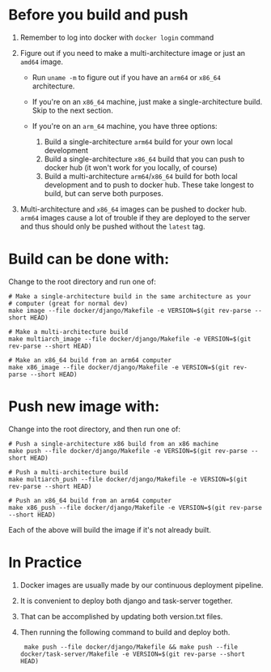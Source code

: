 # Before you build and push

1. Remember to log into docker with `docker login` command

1. Figure out if you need to make a multi-architecture image or just an `amd64` image.

    - Run `uname -m` to figure out if you have an `arm64` or `x86_64` architecture.

    - If you're on an `x86_64` machine, just make a single-architecture build. Skip to the next section.

    - If you're on an `arm_64` machine, you have three options:

      1. Build a single-architecture `arm64` build for your own local development
      2. Build a single-architecture `x86_64` build that you can push to docker hub (it won't work for you locally, of course)
      3. Build a multi-architecture `arm64`/`x86_64` build for both local development and to push to docker hub. These take longest to build, but can serve both purposes.

1. Multi-architecture and `x86_64` images can be pushed to docker hub. `arm64` images cause a lot of trouble if they are deployed to the server and thus should only be pushed without the `latest` tag.


# Build can be done with:

Change to the root directory and run one of:

    # Make a single-architecture build in the same architecture as your
    # computer (great for normal dev)
    make image --file docker/django/Makefile -e VERSION=$(git rev-parse --short HEAD)

    # Make a multi-architecture build
    make multiarch_image --file docker/django/Makefile -e VERSION=$(git rev-parse --short HEAD)

    # Make an x86_64 build from an arm64 computer
    make x86_image --file docker/django/Makefile -e VERSION=$(git rev-parse --short HEAD)

# Push new image with:

Change into the root directory, and then run one of:

    # Push a single-architecture x86 build from an x86 machine
    make push --file docker/django/Makefile -e VERSION=$(git rev-parse --short HEAD)

    # Push a multi-architecture build
    make multiarch_push --file docker/django/Makefile -e VERSION=$(git rev-parse --short HEAD)

    # Push an x86_64 build from an arm64 computer
    make x86_push --file docker/django/Makefile -e VERSION=$(git rev-parse --short HEAD)

Each of the above will build the image if it's not already built.


# In Practice

1. Docker images are usually made by our continuous deployment pipeline.

1. It is convenient to deploy both django and task-server together.  

2. That can be accomplished by updating both version.txt files.

3. Then running the following command to build and deploy both.

        make push --file docker/django/Makefile && make push --file docker/task-server/Makefile -e VERSION=$(git rev-parse --short HEAD)
